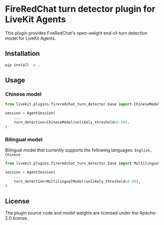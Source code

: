 # FireRedChat turn detector plugin for LiveKit Agents

This plugin provides FireRedChat's open-weight end-of-turn detection model for LiveKit Agents.

## Installation

```bash
pip install -e .
```

## Usage

### Chinese model

```python
from livekit.plugins.fireredchat_turn_detector.base import ChineseModel

session = AgentSession(
    ...
    turn_detection=ChineseModel(unlikely_threshold=0.08),
)
```

### Bilingual model

Bilingual model that currently supports the following languages: `English, Chinese`

```python
from livekit.plugins.fireredchat_turn_detector.base import MultilingualModel

session = AgentSession(
    ...
    turn_detection=MultilingualModel(unlikely_threshold=0.08),
)
```

## License

The plugin source code and model weights are licensed under the Apache-2.0 license.
